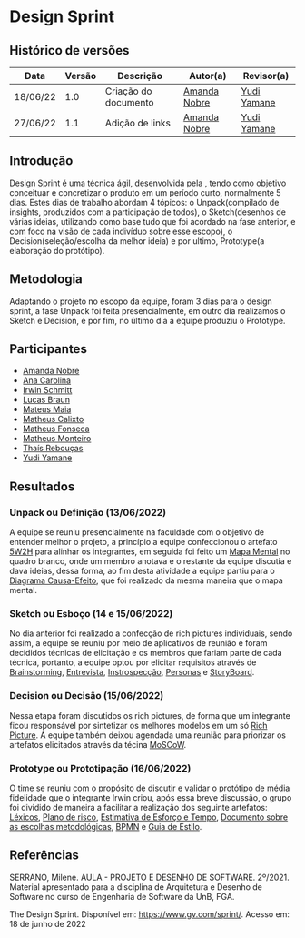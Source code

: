 # Design Sprint

## Histórico de versões
| Data     | Versão | Descrição            | Autor(a)                                     | Revisor(a)                                  |
| -------- | ------ | -------------------- | -------------------------------------------- | ------------------------------------------- |
| 18/06/22 | 1.0    | Criação do documento | [Amanda Nobre](https://github.com/AmandaNbr) | [Yudi Yamane](https://github.com/yudi-azvd) |
| 27/06/22 | 1.1    | Adição de links      | [Amanda Nobre](https://github.com/AmandaNbr) | [Yudi Yamane](https://github.com/yudi-azvd) |

## Introdução

Design Sprint é uma técnica ágil, desenvolvida pela , tendo como objetivo conceituar e concretizar o produto em um período curto, normalmente 5 dias. Estes dias de trabalho
abordam 4 tópicos: o Unpack(compilado de insights, produzidos com a participação de todos), o Sketch(desenhos de várias ideias, utilizando como base tudo que foi acordado 
na fase anterior, e com foco na visão de cada indivíduo sobre esse escopo), o Decision(seleção/escolha da melhor ideia) e por ultimo, Prototype(a elaboração do protótipo).

## Metodologia

Adaptando o projeto no escopo da equipe, foram 3 dias para o design sprint, a fase Unpack foi feita presencialmente, em outro dia realizamos o Sketch e Decision, e por fim, no último dia
a equipe produziu o Prototype.

## Participantes

- [Amanda Nobre](https://github.com/AmandaNbr)
- [Ana Carolina](https://github.com/AnaCarolinaRodriguesLeite)
- [Irwin Schmitt](https://github.com/irwinschmitt)
- [Lucas Braun](https://github.com/lbvx)
- [Mateus Maia](https://github.com/mateusmaiamaia)
- [Matheus Calixto](https://github.com/matheuscvp)
- [Matheus Fonseca](https://github.com/gatotabaco) 
- [Matheus Monteiro](https://github.com/matheusyanmonteiro)
- [Thaís Rebouças](https://github.com/thais-ra)
- [Yudi Yamane](https://github.com/yudi-azvd)

## Resultados

<!-- Vou colocar os links para os documentos-->
### Unpack ou Definição (13/06/2022)
A equipe se reuniu presencialmente na faculdade com o objetivo de entender melhor o projeto, a princípio a equipe confeccionou o artefato [5W2H](Base/AbordagemNaoEspecifica/5w2h.md) para alinhar os integrantes, em seguida
foi feito um [Mapa Mental](Base/AbordagemNaoEspecifica/mapa_mental.md) no quadro branco, onde um membro anotava e o restante da equipe discutia e dava ideias, dessa forma, ao fim desta atividade a equipe partiu para o [Diagrama Causa-Efeito](Base/AbordagemNaoEspecifica/causaEfeito.md),
que foi realizado da mesma maneira que o mapa mental.

### Sketch ou Esboço (14 e 15/06/2022)
No dia anterior foi realizado a confecção de rich pictures individuais, sendo assim, a equipe se reuniu por meio de aplicativos de reunião e foram decididos técnicas de elicitação e os membros que
fariam parte de cada técnica, portanto, a equipe optou por elicitar requisitos através de [Brainstorming](Base/AbordagemNaoEspecifica/elicitacao/brainstorming.md), [Entrevista](Base/AbordagemNaoEspecifica/elicitacao/entrevista.md), [Instrospecção](Base/AbordagemNaoEspecifica/elicitacao/introspeccao.md), [Personas](Base/AbordagemNaoEspecifica/elicitacao/personas.md) e [StoryBoard](Base/AbordagemNaoEspecifica/elicitacao/storyboards.md).

### Decision ou Decisão (15/06/2022)
Nessa etapa foram discutidos os rich pictures, de forma que um integrante ficou responsável por sintetizar os melhores modelos em um só [Rich Picture](). A equipe também deixou agendada uma reunião
para priorizar os artefatos elicitados através da técina [MoSCoW]().

### Prototype ou Prototipação (16/06/2022)
O time se reuniu com o propósito de discutir e validar o protótipo de média fidelidade que o integrante Irwin criou, após essa breve discussão, o grupo foi dividido de maneira a facilitar a
realização dos seguinte artefatos: [Léxicos](Base/AbordagemNaoEspecifica/lexico.md), [Plano de risco](Base/AbordagemNaoEspecifica/riscos.md), [Estimativa de Esforço e Tempo](Base/AbordagemNaoEspecifica/estimativa.md), [Documento sobre as escolhas metodológicas](Base/ProcessosMetodologiasAbordagens/escolhas_metodologicas.md), [BPMN](Base/ProcessosMetodologiasAbordagens/ModelagemBPMN.md) e [Guia de Estilo](Base/AbordagemNaoEspecifica/guiaDeEstilo.md).

## Referências

SERRANO, Milene. AULA - PROJETO E DESENHO DE SOFTWARE. 2º/2021. Material apresentado para a disciplina de Arquitetura e Desenho de Software no curso de Engenharia de Software da UnB, FGA.

The Design Sprint. Disponível em: <https://www.gv.com/sprint/>. Acesso em: 18 de junho de 2022